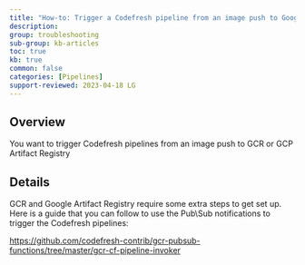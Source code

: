 ```yaml
---
title: "How-to: Trigger a Codefresh pipeline from an image push to Google Container Registry (GCR) or Google Artifact Registry (GAR)"
description: 
group: troubleshooting
sub-group: kb-articles
toc: true
kb: true
common: false
categories: [Pipelines]
support-reviewed: 2023-04-18 LG
---
```


## Overview

You want to trigger Codefresh pipelines from an image push to GCR or GCP Artifact Registry

## Details

GCR and Google Artifact Registry require some extra steps to get set up. Here is a guide that you can follow to use the Pub\Sub notifications to trigger the Codefresh pipelines:

<https://github.com/codefresh-contrib/gcr-pubsub-functions/tree/master/gcr-cf-pipeline-invoker>
